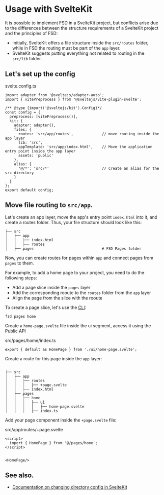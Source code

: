# Usage with SvelteKit

It is possible to implement FSD in a SvelteKit project, but conflicts arise due to the differences between the structure requirements of a SvelteKit project and the principles of FSD:

* Initially, SvelteKit offers a file structure inside the `src/routes` folder, while in FSD the routing must be part of the `app` layer.
* SvelteKit suggests putting everything not related to routing in the `src/lib` folder.

## Let's set up the config[​](#lets-set-up-the-config "Direct link to heading")

svelte.config.ts

```
import adapter from '@sveltejs/adapter-auto';
import { vitePreprocess } from '@sveltejs/vite-plugin-svelte';

/** @type {import('@sveltejs/kit').Config}*/
const config = {
  preprocess: [vitePreprocess()],
  kit: {
    adapter: adapter(),
    files: {
      routes: 'src/app/routes',             // move routing inside the app layer
      lib: 'src',
      appTemplate: 'src/app/index.html',    // Move the application entry point inside the app layer
      assets: 'public'
    },
    alias: {
      '@/*': 'src/*'                        // Create an alias for the src directory
    }
  }
};
export default config;
```

## Move file routing to `src/app`.[​](#move-file-routing-to-srcapp "Direct link to heading")

Let's create an app layer, move the app's entry point `index.html` into it, and create a routes folder. Thus, your file structure should look like this:

```
├── src
│   ├── app
│   │   ├── index.html
│   │   ├── routes
│   ├── pages                               # FSD Pages folder
```

Now, you can create routes for pages within `app` and connect pages from `pages` to them.

For example, to add a home page to your project, you need to do the following steps:

* Add a page slice inside the `pages` layer
* Add the corresponding rooute to the `routes` folder from the `app` layer
* Align the page from the slice with the rooute

To create a page slice, let's use the [CLI](https://github.com/feature-sliced/cli):

```
fsd pages home
```

Create a `home-page.svelte` file inside the ui segment, access it using the Public API

src/pages/home/index.ts

```
export { default as HomePage } from './ui/home-page.svelte';
```

Create a route for this page inside the `app` layer:

```

├── src
│   ├── app
│   │   ├── routes
│   │   │   ├── +page.svelte
│   │   ├── index.html
│   ├── pages
│   │   ├── home
│   │   │   ├── ui
│   │   │   │   ├── home-page.svelte
│   │   │   ├── index.ts
```

Add your page component inside the `+page.svelte` file:

src/app/routes/+page.svelte

```
<script>
  import { HomePage } from '@/pages/home';
</script>


<HomePage/>
```

## See also.[​](#see-also "Direct link to heading")

* [Documentation on changing directory config in SvelteKit](https://kit.svelte.dev/docs/configuration#files)
